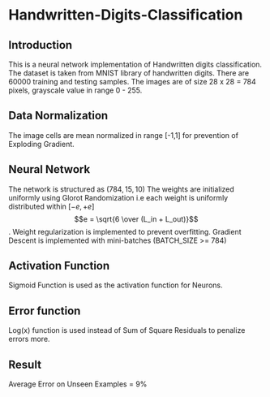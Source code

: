 # Handwritten-Digits-Classification

## Introduction

This is a neural network implementation of Handwritten digits classification. The dataset is taken from MNIST library of handwritten digits. There are 60000 training and testing samples. The images are of size 28 x 28 = 784 pixels, grayscale value in range 0 - 255.

## Data Normalization

The image cells are mean normalized in range [-1,1] for prevention of Exploding Gradient.

## Neural Network

The network is structured as $(784, 15, 10)$ The weights are initialized uniformly using Glorot Randomization i.e each weight is uniformly distributed within $[-e, +e]$ $$e = \sqrt{6 \over (L_in + L_out)}$$. Weight regularization is implemented to prevent overfitting. Gradient Descent is implemented with mini-batches (BATCH_SIZE >= 784)

## Activation Function

Sigmoid Function is used as the activation function for Neurons.

## Error function

Log(x) function is used instead of Sum of Square Residuals to penalize errors more.

## Result

Average Error on Unseen Examples = 9%
